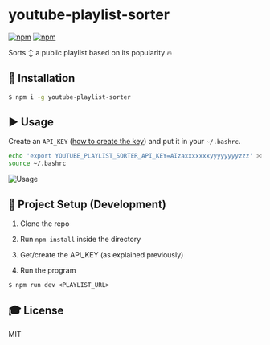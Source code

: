 # youtube-playlist-sorter
[![npm](https://img.shields.io/npm/v/youtube-playlist-sorter.svg)](https://www.npmjs.com/package/youtube-playlist-sorter)
[![npm](https://img.shields.io/npm/l/youtube-playlist-sorter.svg)](https://www.npmjs.com/package/youtube-playlist-sorter)

Sorts ↕️ a public playlist based on its popularity 🔥

## :floppy_disk: Installation
```sh
$ npm i -g youtube-playlist-sorter
```

## :arrow_forward: Usage
Create an `API_KEY` ([how to create the key](https://developers.google.com/youtube/v3/getting-started)) and put it in your `~/.bashrc`.

```sh
echo 'export YOUTUBE_PLAYLIST_SORTER_API_KEY=AIzaxxxxxxxyyyyyyyyzzz' >> ~/.bashrc
source ~/.bashrc
```

![Usage](screenshots/usage.png)


## :wrench: Project Setup (Development)

1. Clone the repo

2. Run ``` npm install ``` inside the directory

3. Get/create the API_KEY (as explained previously)

4. Run the program

```
$ npm run dev <PLAYLIST_URL>
```

## :mortar_board: License
MIT
